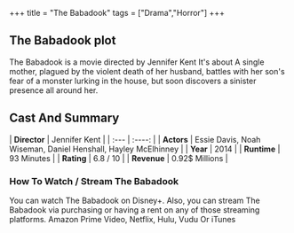 +++
title = "The Babadook"
tags = ["Drama","Horror"]
+++
## The Babadook plot
The Babadook is a movie directed by Jennifer Kent It's about A single mother, plagued by the violent death of her husband, battles with her son's fear of a monster lurking in the house, but soon discovers a sinister presence all around her.
## Cast And Summary
| **Director**      | Jennifer Kent |
    | :---        |    :----:   |
    |  **Actors** | Essie Davis, Noah Wiseman, Daniel Henshall, Hayley McElhinney |
    | **Year**   | 2014    |
    |  **Runtime** | 93 Minutes |
    |  **Rating** | 6.8 / 10 | 
    |  **Revenue** | 0.92$ Millions |
### How To Watch / Stream The Babadook
You can watch The Babadook on Disney+.
Also, you can stream The Babadook via purchasing or having a rent on any of those streaming platforms.
Amazon Prime Video, Netflix, Hulu, Vudu Or iTunes